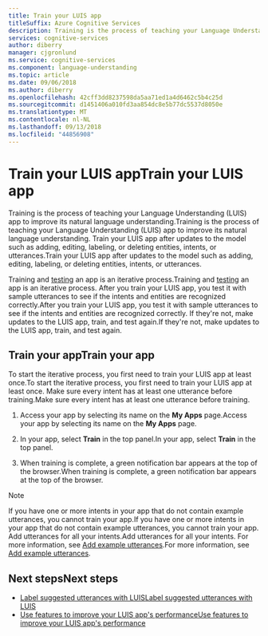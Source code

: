 ```yaml
---
title: Train your LUIS app
titleSuffix: Azure Cognitive Services
description: Training is the process of teaching your Language Understanding (LUIS) app to improve its natural language understanding. Train your LUIS app after updates to the model such as adding, editing, labeling, or deleting entities, intents, or utterances.
services: cognitive-services
author: diberry
manager: cjgronlund
ms.service: cognitive-services
ms.component: language-understanding
ms.topic: article
ms.date: 09/06/2018
ms.author: diberry
ms.openlocfilehash: 42cff3dd8237598da5aa71ed1a4d6462c5b4c25d
ms.sourcegitcommit: d1451406a010fd3aa854dc8e5b77dc5537d8050e
ms.translationtype: MT
ms.contentlocale: nl-NL
ms.lasthandoff: 09/13/2018
ms.locfileid: "44856908"
---
```

# <a name="train-your-luis-app"></a><span data-ttu-id="3de8b-104">Train your LUIS app</span><span class="sxs-lookup"><span data-stu-id="3de8b-104">Train your LUIS app</span></span>

<span data-ttu-id="3de8b-105">Training is the process of teaching your Language Understanding (LUIS) app to improve its natural language understanding.</span><span class="sxs-lookup"><span data-stu-id="3de8b-105">Training is the process of teaching your Language Understanding (LUIS) app to improve its natural language understanding.</span></span> <span data-ttu-id="3de8b-106">Train your LUIS app after updates to the model such as adding, editing, labeling, or deleting entities, intents, or utterances.</span><span class="sxs-lookup"><span data-stu-id="3de8b-106">Train your LUIS app after updates to the model such as adding, editing, labeling, or deleting entities, intents, or utterances.</span></span> 

<!--
When you train a LUIS app by example, LUIS generalizes from the examples you have labeled, and it learns to recognize the relevant intents and entities. This teaches LUIS to improve classification accuracy in the future. -->

<span data-ttu-id="3de8b-107">Training and [testing](luis-concept-test.md) an app is an iterative process.</span><span class="sxs-lookup"><span data-stu-id="3de8b-107">Training and [testing](luis-concept-test.md) an app is an iterative process.</span></span> <span data-ttu-id="3de8b-108">After you train your LUIS app, you test it with sample utterances to see if the intents and entities are recognized correctly.</span><span class="sxs-lookup"><span data-stu-id="3de8b-108">After you train your LUIS app, you test it with sample utterances to see if the intents and entities are recognized correctly.</span></span> <span data-ttu-id="3de8b-109">If they're not, make updates to the LUIS app, train, and test again.</span><span class="sxs-lookup"><span data-stu-id="3de8b-109">If they're not, make updates to the LUIS app, train, and test again.</span></span> 

## <a name="train-your-app"></a><span data-ttu-id="3de8b-110">Train your app</span><span class="sxs-lookup"><span data-stu-id="3de8b-110">Train your app</span></span>
<span data-ttu-id="3de8b-111">To start the iterative process, you first need to train your LUIS app at least once.</span><span class="sxs-lookup"><span data-stu-id="3de8b-111">To start the iterative process, you first need to train your LUIS app at least once.</span></span> <span data-ttu-id="3de8b-112">Make sure every intent has at least one utterance before training.</span><span class="sxs-lookup"><span data-stu-id="3de8b-112">Make sure every intent has at least one utterance before training.</span></span>

1. <span data-ttu-id="3de8b-113">Access your app by selecting its name on the **My Apps** page.</span><span class="sxs-lookup"><span data-stu-id="3de8b-113">Access your app by selecting its name on the **My Apps** page.</span></span> 

2. <span data-ttu-id="3de8b-114">In your app, select **Train** in the top panel.</span><span class="sxs-lookup"><span data-stu-id="3de8b-114">In your app, select **Train** in the top panel.</span></span> 

3. <span data-ttu-id="3de8b-115">When training is complete, a green notification bar appears at the top of the browser.</span><span class="sxs-lookup"><span data-stu-id="3de8b-115">When training is complete, a green notification bar appears at the top of the browser.</span></span>

<!-- The following note refers to what might cause the error message "Training failed: FewLabels for model: <ModelName>" -->

>[!NOTE]
><span data-ttu-id="3de8b-116">If you have one or more intents in your app that do not contain example utterances, you cannot train your app.</span><span class="sxs-lookup"><span data-stu-id="3de8b-116">If you have one or more intents in your app that do not contain example utterances, you cannot train your app.</span></span> <span data-ttu-id="3de8b-117">Add utterances for all your intents.</span><span class="sxs-lookup"><span data-stu-id="3de8b-117">Add utterances for all your intents.</span></span> <span data-ttu-id="3de8b-118">For more information, see [Add example utterances](luis-how-to-add-example-utterances.md).</span><span class="sxs-lookup"><span data-stu-id="3de8b-118">For more information, see [Add example utterances](luis-how-to-add-example-utterances.md).</span></span>

## <a name="next-steps"></a><span data-ttu-id="3de8b-119">Next steps</span><span class="sxs-lookup"><span data-stu-id="3de8b-119">Next steps</span></span>

* [<span data-ttu-id="3de8b-120">Label suggested utterances with LUIS</span><span class="sxs-lookup"><span data-stu-id="3de8b-120">Label suggested utterances with LUIS</span></span>](luis-how-to-review-endoint-utt.md) 
* [<span data-ttu-id="3de8b-121">Use features to improve your LUIS app's performance</span><span class="sxs-lookup"><span data-stu-id="3de8b-121">Use features to improve your LUIS app's performance</span></span>](luis-how-to-add-features.md) 